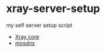 # xray-server-setup

my self server setup script

* [Xray core](https://github.com/XTLS/Xray-core)
* [mosdns](https://github.com/IrineSistiana/mosdns)
